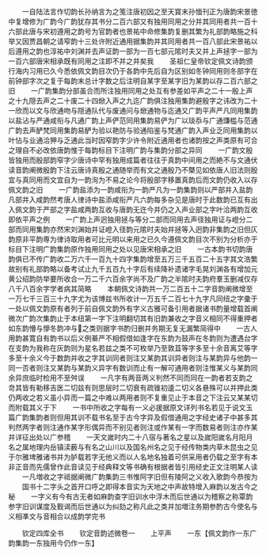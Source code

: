 <!-- { "loadSidebar": true } -->
　　一自陆法言作切韵长孙纳言为之笺注唐初因之至天寳末孙愐刊正为唐韵宋景徳中复增修为广韵今广韵犹存其书分二百六部又有独用同用之分并其同用者共一百十六部此唐与宋初遵用之韵号为官韵者也景祐中命修集韵复删其繁为礼部韵略施之科举又因贾昌朝之请窄韵十三处许附近通用据集韵并其同用者共一百八部此宋景祐以后遵用之韵也淳祐中刘渊并去声证韵一部为一百七部元隂时夫又并上声拯字一部为一百六部唐宋相承既有同用之注即不并之并矣我
　　圣祖仁皇帝钦定佩文诗韵颁行海内习用已久今悉依佩文韵目次仍于各韵中先后自为区别如冬钟同用则冬部字在前钟部字次之复于每韵末总计字数之后注明自某字至某字旧为某韵以存二百六部之旧
　　一广韵集韵分部虽合而所注独用同用之处互有参差如平声之二十一殷上声之十九隠去声之二十废二十四焮入声之九迄广韵俱注独用集韵避殷字之讳改为二十一欣而以文与欣通吻与隠通队代与废通问与焮通物与迄通又广韵平声严凡同用集韵以盐沾与严通咸衔与凡通广韵上声俨范同用集韵易俨为广以琰忝与广通豏槛与范通广韵去声酽梵同用集韵易酽为验以艳防与验通陷鉴与梵通广韵入声业乏同用集韵以叶怗与业通洽狎与乏通此当时因窄韵字少许令附近通用者也诸韵按之声类原有可合之理自不必改依唐韵惟于每韵标目下注明广韵与集韵分部之异同
　　一广韵文殷皆独用而殷部韵窄字少唐诗中罕有独用成篇者往往于真韵中间用之而絶不与文通伏读音韵阐微殷韵下注云唐诗真殷之通随举而有文之通殷乃不槩见如依唐人旧法则殷宜与真同用而文宜自为一韵洵为不易之论今将殷部字移置真韵后而文韵仍收入以存佩文韵之旧
　　一广韵盐添为一韵咸衔为一韵严凡为一韵集韵则以严部并入盐韵凡部并入咸韵然考唐人律诗中盐添咸衔严凡六韵每多杂见是唐时于此数韵已互有出入佩文韵于严部之字盐咸两韵互收与唐韵无迕今并仍之入声业部之字叶洽两韵互收即依平声之例
　　一广韵上声迥独用拯与等分二部而同用去声径独用证与嶝分二部而同用集韵亦然宋刘渊始并证嶝入径韵元隂时夫始并拯等入迥韵非集韵之旧但仄韵原非平韵専为律诗取用者可比元明以来用之已久今遵佩文韵目次不别为分析亦于标目下注明广韵集韵原作独用同用之处以见唐宋相承之旧
　　一古本韵书切韵唐韵俱已不传广韵收二万六千一百九十四字集韵增至五万三千五百二十五字其文浩繁故别有礼部韵略以备考试止九千五百九十字后有续降补遗诸字毛晃刘渊各有增加元黄公绍韵防举要所收合一万二千六百余字尚不及广韵之半隂时夫韵府羣玉删减仅存八千八百余字学者病其简略
　　本朝佩文诗韵共一万二百五十二字音韵阐微增至一万七千三百三十九字尤为该博兹书所收计一万五千二百七十九字凡同纽之字彚于一处以佩文韵原有者列于前自佩文韵外有字义古雅可备引用者据诸书酌量增载首阐微次广韵次集韵止于本纽第一字下注明翻切其有旧韵兼收之字音义相同不得重押者如东韵懵与懜冬韵冲与之类则据字书酌归删并务期无复无漏繁简得中
　　一古人用韵甚寛自有韵书以后义例綦严不相假借如逢字在东韵为鼓声在冬韵则为遭遇台字在支韵为我称在灰韵则为星名若兹之类不可枚举乃至敦苴等字多至十余音离艾等字多至十余义今于数韵并收之字其训同者则注又某韵其训异者则注与某韵异与他韵一同一否者则注又某韵与某韵义异字有数训而止有一解可通用者则注惟某义与某韵同余异庶临时检用不至舛误
　　一凡字有两音两义判然不同而同在一韵者若支韵之竒其皆有勒移吉医二切兹有则思层时二切衰有疏锥初逶二切义各悬殊可以并押此类仍两收之若义虽小异而一篇之中难以两用者则不复重见止于本音之下注云又某某切而附载其义于下
　　一书中所收之字每有一义必援据原文详列书名若见于说文玉篇广韵集韵者则但用其训不载书名至于古今字异及假借通用之字经史诸子中甚多其判然两字者则注通作某字形偶异而不别见者则注或作某有一字而数易者则注亦作某并详征出处以广参稽
　　一天文嵗时内二十八宿与著名之星以及嵗阳嵗名月阳月名之属地理内岳镇渎薮与有名之山川以及国名州名之见于经传物类内草木昆虫之见于尔雅埤雅诸书并为胪载若字无他义而以人名地名独着可供采用者仍载之至字有本非正音而先儒曾作此音读见于经典释文等书确有根据者皆引用经史正文注明某人读
　　一凡増收之字祗据阐微广韵集韵三书惟阿字旧但有陵阿之义收入歌韵今恭按为
　　国书十二字头之首开口呼之即得本音实为天地之中声故特增入麻韵以发古今之秘
　　一字义有今有古无者如麻韵查字旧训水中浮木而后世通以为稽察之称覃韵参字旧训谋度及觐谒而后世通以为纠劾之称凡此之类并加増注务期参酌古今使名与义相凖文与音相合以成韵学完书







　　钦定四库全书
　　钦定音韵述微卷一
　　上平声
　　一东【佩文韵作一东广韵集韵一东独用今仍作一东】
